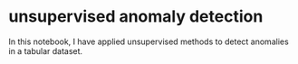 # unsupervised anomaly detection

In this notebook, I have applied unsupervised methods to detect anomalies in a tabular dataset.
